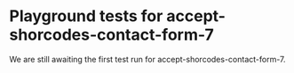 # Playground tests for accept-shorcodes-contact-form-7
We are still awaiting the first test run for accept-shorcodes-contact-form-7.
